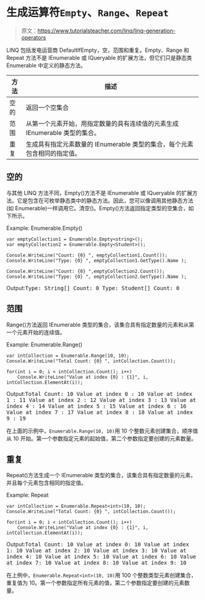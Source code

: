 # 生成运算符`Empty`、`Range`、`Repeat`

> 原文：<https://www.tutorialsteacher.com/linq/linq-generation-operators>

LINQ 包括发电运营商 DefaultIfEmpty，空，范围和重复。Empty、Range 和 Repeat 方法不是 IEnumerable 或 IQueryable 的扩展方法，但它们只是静态类 Enumerable 中定义的静态方法。

| 方法 | 描述 |
| --- | --- |
| 空的 | 返回一个空集合 |
| 范围 | 从第一个元素开始，用指定数量的具有连续值的元素生成 IEnumerable <t>类型的集合。</t> |
| 重复 | 生成具有指定元素数量的 IEnumerable <t>类型的集合，每个元素包含相同的指定值。</t> |

## 空的

与其他 LINQ 方法不同，Empty()方法不是 IEnumerable 或 IQueryable 的扩展方法。它是包含在可枚举静态类中的静态方法。因此，您可以像调用其他静态方法(如 Enumerable)一样调用它。清空<tresult>()。Empty()方法返回指定类型的空集合，如下所示。</tresult>

Example: Enumerable.Empty()

```
var emptyCollection1 = Enumerable.Empty<string>();
var emptyCollection2 = Enumerable.Empty<Student>();

Console.WriteLine("Count: {0} ", emptyCollection1.Count());
Console.WriteLine("Type: {0} ", emptyCollection1.GetType().Name );

Console.WriteLine("Count: {0} ",emptyCollection2.Count());
Console.WriteLine("Type: {0} ", emptyCollection2.GetType().Name );
```

Output:<samp>Type: String[]
Count: 0
Type: Student[]
Count: 0</samp>

## 范围

Range()方法返回 IEnumerable <t>类型的集合，该集合具有指定数量的元素和从第一个元素开始的连续值。</t>

Example: Enumerable.Range()

```
var intCollection = Enumerable.Range(10, 10);
Console.WriteLine("Total Count: {0} ", intCollection.Count());

for(int i = 0; i < intCollection.Count(); i++)
    Console.WriteLine("Value at index {0} : {1}", i, intCollection.ElementAt(i));
```

Output:<samp>Total Count: 10
Value at index 0 : 10
Value at index 1 : 11
Value at index 2 : 12
Value at index 3 : 13
Value at index 4 : 14
Value at index 5 : 15
Value at index 6 : 16
Value at index 7 : 17
Value at index 8 : 18
Value at index 9 : 19</samp>

在上面的示例中，`Enumerable.Range(10, 10)`用 10 个整数元素创建集合，顺序值从 10 开始。第一个参数指定元素的起始值，第二个参数指定要创建的元素数量。

## 重复

Repeat()方法生成一个 IEnumerable <t>类型的集合，该集合具有指定数量的元素，并且每个元素包含相同的指定值。</t>

Example: Repeat

```
var intCollection = Enumerable.Repeat<int>(10, 10);
Console.WriteLine("Total Count: {0} ", intCollection.Count());

for(int i = 0; i < intCollection.Count(); i++)
    Console.WriteLine("Value at index {0} : {1}", i, intCollection.ElementAt(i));
```

Output:<samp>Total Count: 10
Value at index 0: 10
Value at index 1: 10
Value at index 2: 10
Value at index 3: 10
Value at index 4: 10
Value at index 5: 10
Value at index 6: 10
Value at index 7: 10
Value at index 8: 10
Value at index 9: 10</samp>

在上例中，`Enumerable.Repeat<int>(10, 10)`用 100 个整数类型元素创建集合，重复值为 10。第一个参数指定所有元素的值，第二个参数指定要创建的元素数量。